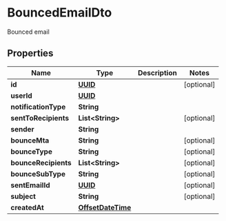 

# BouncedEmailDto

Bounced email
## Properties

Name | Type | Description | Notes
------------ | ------------- | ------------- | -------------
**id** | [**UUID**](UUID) |  |  [optional]
**userId** | [**UUID**](UUID) |  | 
**notificationType** | **String** |  | 
**sentToRecipients** | **List&lt;String&gt;** |  |  [optional]
**sender** | **String** |  | 
**bounceMta** | **String** |  |  [optional]
**bounceType** | **String** |  |  [optional]
**bounceRecipients** | **List&lt;String&gt;** |  |  [optional]
**bounceSubType** | **String** |  |  [optional]
**sentEmailId** | [**UUID**](UUID) |  |  [optional]
**subject** | **String** |  |  [optional]
**createdAt** | [**OffsetDateTime**](OffsetDateTime) |  | 



